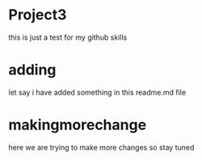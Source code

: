 # Project3
this is just a test for my github skills

# adding
let say i have added something in this readme.md file

# makingmorechange
here we are trying to make more changes so stay tuned
